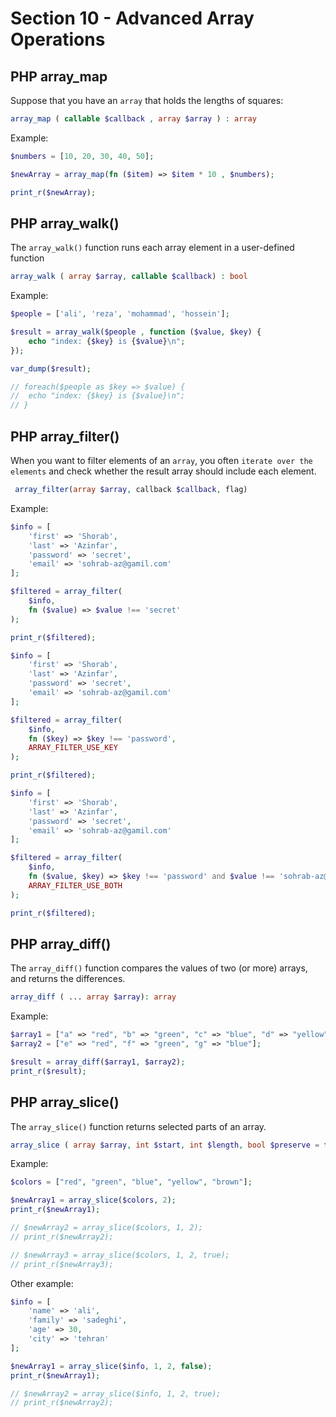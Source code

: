 # Section 10 - Advanced Array Operations

## PHP array_map

Suppose that you have an `array` that holds the lengths of squares:

```php
array_map ( callable $callback , array $array ) : array
```

Example:

```php
$numbers = [10, 20, 30, 40, 50];

$newArray = array_map(fn ($item) => $item * 10 , $numbers);

print_r($newArray);
```

## PHP array_walk()

The `array_walk()` function runs each array element in a user-defined function

```php
array_walk ( array $array, callable $callback) : bool
```

Example:

```php
$people = ['ali', 'reza', 'mohammad', 'hossein'];

$result = array_walk($people , function ($value, $key) {
	echo "index: {$key} is {$value}\n";
});

var_dump($result);

// foreach($people as $key => $value) {
// 	echo "index: {$key} is {$value}\n";
// }
```

## PHP array_filter()

When you want to filter elements of an `array`, you often `iterate over the elements` and check whether the result array should include each element.

```php
 array_filter(array $array, callback $callback, flag)
```

Example:

```php
$info = [
	'first' => 'Shorab',
	'last' => 'Azinfar',
	'password' => 'secret',
	'email' => 'sohrab-az@gamil.com'
];

$filtered = array_filter(
	$info,
	fn ($value) => $value !== 'secret'
);

print_r($filtered);
```

```php
$info = [
	'first' => 'Shorab',
	'last' => 'Azinfar',
	'password' => 'secret',
	'email' => 'sohrab-az@gamil.com'
];

$filtered = array_filter(
	$info,
	fn ($key) => $key !== 'password',
	ARRAY_FILTER_USE_KEY
);

print_r($filtered);
```

```php
$info = [
	'first' => 'Shorab',
	'last' => 'Azinfar',
	'password' => 'secret',
	'email' => 'sohrab-az@gamil.com'
];

$filtered = array_filter(
	$info,
	fn ($value, $key) => $key !== 'password' and $value !== 'sohrab-az@gamil.com',
	ARRAY_FILTER_USE_BOTH
);

print_r($filtered);
```

## PHP array_diff()

The `array_diff()` function compares the values of two (or more) arrays, and returns the differences.

```php
array_diff ( ... array $array): array
```

Example:

```php
$array1 = ["a" => "red", "b" => "green", "c" => "blue", "d" => "yellow"];
$array2 = ["e" => "red", "f" => "green", "g" => "blue"];

$result = array_diff($array1, $array2);
print_r($result);
```

## PHP array_slice()

The `array_slice()` function returns selected parts of an array.

```php
array_slice ( array $array, int $start, int $length, bool $preserve = false): array
```

Example:

```php
$colors = ["red", "green", "blue", "yellow", "brown"];

$newArray1 = array_slice($colors, 2);
print_r($newArray1);

// $newArray2 = array_slice($colors, 1, 2);
// print_r($newArray2);

// $newArray3 = array_slice($colors, 1, 2, true);
// print_r($newArray3);
```

Other example:

```php
$info = [
    'name' => 'ali',
    'family' => 'sadeghi',
    'age' => 30,
    'city' => 'tehran'
];

$newArray1 = array_slice($info, 1, 2, false);
print_r($newArray1);

// $newArray2 = array_slice($info, 1, 2, true);
// print_r($newArray2);
```
